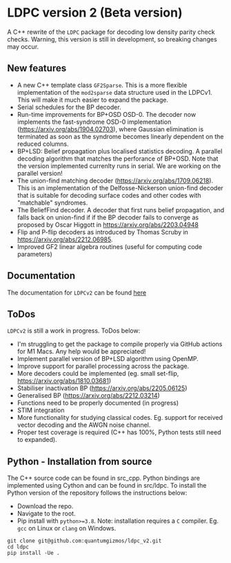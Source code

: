 # LDPC version 2 (Beta version)

A C++ rewrite of the `LDPC` package for decoding low density parity check checks. Warning, this version is still in development, so breaking changes may occur.

## New features

- A new C++ template class `GF2Sparse`. This is a more flexible implementation of the `mod2sparse` data structure used in the LDPCv1. This will make it much easier to expand the package.
- Serial schedules for the BP decoder.
- Run-time improvements for BP+OSD OSD-0. The decoder now implements the fast-syndrome OSD-0 implementation (https://arxiv.org/abs/1904.02703), where Gaussian elimination is terminated as soon as the syndrome becomes linearly dependent on the reduced columns.
- BP+LSD: Belief propagation plus localised statistics decoding. A parallel decoding algorithm that matches the perforance of BP+OSD. Note that the version implemented currenlty runs in serial. We are working on the parallel version!
- The union-find matching decoder (https://arxiv.org/abs/1709.06218). This is an implementation of the Delfosse-Nickerson union-find decoder that is suitable for decoding surface codes and other codes with "matchable" syndromes.
- The BeliefFind decoder. A decoder that first runs belief propagation, and falls back on union-find if if the BP decoder fails to converge as proposed by Oscar Higgott in https://arxiv.org/abs/2203.04948
- Flip and P-flip decoders as introduced by Thomas Scruby in https://arxiv.org/abs/2212.06985.
- Improved GF2 linear algebra routines (useful for computing code parameters)

## Documentation

The documentation for `LDPCv2` can be found [here](https://roffe.eu/software/ldpc2)

## ToDos

`LDPCv2` is still a work in progress. ToDos below:
- I'm struggling to get the package to compile properly via GitHub actions for M1 Macs. Any help would be appreciated!
- Implement parallel version of BP+LSD algorithm using OpenMP.
- Improve support for parallel processing across the package.
- More decoders could be implemented (eg. small set-flip, https://arxiv.org/abs/1810.03681)
- Stabiliser inactivation BP (https://arxiv.org/abs/2205.06125)
- Generalised BP (https://arxiv.org/abs/2212.03214)
- Functions need to be properly documented (in progress)
- STIM integration
- More functionality for studying classical codes. Eg. support for received vector decoding and the AWGN noise channel.
- Proper test coverage is required (C++ has 100%, Python tests still need to expanded).

## Python - Installation from source

The C++ source code can be found in src_cpp. Python bindings are implemented using Cython and can be found in src/ldpc. To install the Python version of the repository follows the instructions below: 

- Download the repo.
- Navigate to the root.
- Pip install with `python>=3.8`.
Note: installation requires a `C` compiler. Eg. `gcc` on Linux or `clang` on Windows.

```
git clone git@github.com:quantumgizmos/ldpc_v2.git
cd ldpc
pip install -Ue .
```


